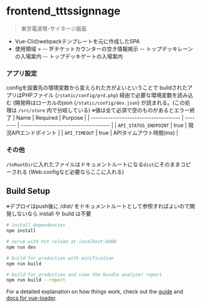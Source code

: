 # frontend_tttssignnage
> 東京電波塔-サイネージ画面
- Vue-Cliのwebpackテンプレートを元に作成したSPA
- 使用領域 = 
-- 1Fチケットカウンターの空き情報掲示
-- トップデッキレーンの入場案内
-- トップデッキゲートの入場案内

### アプリ設定
configを設置先の環境変数から変えられた方がよいということで
buildされたアプリはPHPファイル (`/static/config/prd.php`) 経由で必要な環境変数を読み込む
(開発時はローカルのjson (`/static/config/dev.json`) が読まれる。(この処理は `/src/store` 内で分岐している)
※値は全て必須で空のものがあるとエラー終了
| Name                                   | Required | Purpose                               |
| -------------------------------------  | -------- | ------------------------------------- |
| `API_STATUS_ENDPOINT`                  | true     | 現況APIエンドポイント                      |
| `API_TIMEOUT`                          | true     | APIタイムアウト時間(ms)                   |

### その他
`/toRootDir`に入れたファイルはドキュメントルートになる`dist`にそのままコピーされる (Web.configなど必要ならここに入れる)

## Build Setup
※デプロイはpush後に /dist/ をドキュメントルートとして参照すればよいので開発しないなら install や build は不要

``` bash
# install dependencies
npm install

# serve with hot reload at localhost:8080
npm run dev

# build for production with minification
npm run build

# build for production and view the bundle analyzer report
npm run build --report
```

For a detailed explanation on how things work, check out the [guide](http://vuejs-templates.github.io/webpack/) and [docs for vue-loader](http://vuejs.github.io/vue-loader).
